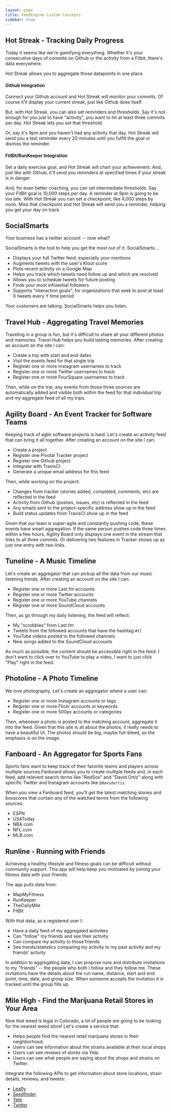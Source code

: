 ```yaml
---
layout: page
title: FeedEngine Custom Concepts
sidebar: true
---
```


## Hot Streak - Tracking Daily Progress

Today it seems like we're gamifying everything. Whether it's your consecutive days of commits on Github or the activity from a Fitbit, there's data everywhere.

Hot Streak allows you to aggregate those datapoints in one place.

#### Github Integration

Connect your Github account and Hot Streak will monitor your commits. Of course it'll display your current streak, just like Github does itself.

But, with Hot Streak, you can also set reminders and thresholds. Say it's not enough for you just to have "activity", you want to hit at least three commits per day. Hot Streak lets you set that threshold.

Or, say it's 9pm and you haven't had any activity that day. Hot Streak will send you a text reminder every 20 minutes until you fulfill the goal or dismiss the reminder.

#### FitBit/RunKeeper Integration

Set a daily exercise goal, and Hot Streak will chart your achievement. And, just like with Github, it'll send you reminders at specified times if your streak is in danger.

And, for even better coaching, you can set intermediate thresholds. Say your FitBit goal is 10,000 steps per day. A reminder at 9pm is going to be too late. With Hot Streak you can set a checkpoint, like 4,000 steps by noon. Miss that checkpoint and Hot Streak will send you a reminder, helping you get your day on track.

## SocialSmarts

Your business has a twitter account -- now what?

SocialSmarts is the tool to help you get the most out of it. SocialSmarts...

* Displays your full Twitter feed, especially your mentions
* Augments tweets with the user's Klout score
* Plots recent activity on a Google Map
* Helps you track which tweets need follow up and which are resolved
* Allows you to schedule tweets for future posting
* Finds your most influential followers
* Supports "interaction goals", for organizations that seek to post at least X tweets every Y time period

Your customers are talking. SocialSmarts helps you listen.

## Travel Hub - Aggregating Travel Memories

Traveling in a group is fun, but it's difficult to share all your different photos and memories. Travel Hub helps you build lasting memories. After creating an account on the site I can:

* Create a trip with start and end dates
* Visit the events feed for that single trip
* Register one or more Instagram usernames to track
* Register one or more Twitter usernames to track
* Register one or more FourSquare usernames to track

Then, while on the trip, any events from those three sources are automatically added and visible both within the feed for that individual trip and my aggregate feed of all my trips.

## Agility Board - An Event Tracker for Software Teams

Keeping track of agile software projects is hard. Let's create an activity feed that can bring it all together. After creating an account on the site I can:

* Create a project
* Register one Pivotal Tracker project
* Register one Github project
* Integrate with TravisCI
* Generate a unique email address for this feed

Then, while working on the project:

* Changes from tracker (stories added, completed, comments, etc) are reflected in the feed
* Activity from Github (pushes, issues, etc) is reflected in the feed
* Any emails sent to the project-specific address show up in the feed
* Build status updates from TravisCI show up in the feed

Given that our team is super-agile and constantly pushing code, these events have smart aggregation. If the same person pushes code three times within a few hours, Agility Board only displays one event in the stream that links to all three commits. Or delivering two features in Tracker shows up as just one entry with two links.

## Tuneline - A Music Timeline

Let's create an aggregator that can pickup all the data from our music listening trends. After creating an account on the site I can:

* Register one or more Last.fm accounts
* Register one or more Twitter accounts
* Register one or more YouTube channels
* Register one or more SoundCloud accounts

Then, as go through my daily listening, the feed will reflect:

* My "scrobbles" from Last.fm
* Tweets from the followed accounts that have the hashtag `#tl`
* YouTube videos posted to the followed channels
* New songs added to the SoundCloud accounts

As much as possible, the content should be accessible right in the feed. I don't want to click over to YouTube to play a video, I want to just click "Play" right in the feed.

## Photoline - A Photo Timeline

We love photography. Let's create an aggregator where a user can:

* Register one or more Instagram accounts or tags
* Register one or more Flickr accounts or keywords
* Register one or more 500px accounts or categories

Then, whenever a photo is posted to the matching account, aggregate it into the feed. Given that this site is all about the photos, it really needs to have a beautiful UI. The photos should be big, maybe full-bleed, so the emphasis is on the image.

## Fanboard - An Aggregator for Sports Fans

Sports fans want to keep track of their favorite teams and players across multiple sources.Fanboard allows you to create multiple feeds and, in each feed, add relevent search terms like "RedSox" and "David Ortiz" along with specific Twitter and Instagram accounts like `@davidortiz`.

When you view a Fanboard feed, you'll get the latest matching stories and boxscores that contain any of the watched terms from the following sources:

* ESPN
* USAToday
* NBA.com
* NFL.com
* MLB.com

## Runline - Running with Friends

Achieving a healthy lifestyle and fitness goals can be difficult without community support.  This app will help keep you motivated by joining your fitness data with your friends.

The app pulls data from:

* MapMyFitness
* RunKeeper
* TheDailyMile
* FitBit

With that data, as a registered user I:

* Have a daily feed of my aggregated activities
* Can "follow" my friends and see their activity
* Can compare my activity to those friends
* See trends/statistics comparing my activity to my past activity and my friends' activity

In addition to aggregating data, I can propose runs and distribute invitations to my "friends" -- the people who both I follow and they follow me. These invitations have the details about the run name, distance, start and end point, time, date, and group size. When someone accepts the invitation it is tracked until the group fills up. 

## Mile High - Find the Marijuana Retail Stores in Your Area

Now that weed is legal in Colorado, a lot of people are going to be looking for the nearest weed store! Let's create a service that:

*	Helps people find the nearest retail marijuana stores in their neighborhood. 
*	Users can see information about the strains available at their local shops
*	Users can see reviews of stores via Yelp.
*	Users can see what people are saying about the shops and strains on Twitter.

Integrate the following APIs to get information about store locations, strain details, reviews, and tweets:

* [Leafly](www.leafly.com/api/documentation)
* [Seedfinder](www.programmableweb.com/api/seedfinder)
* [Yelp](www.yelp.com/developers/documentation)
* [Twitter](dev.twitter.com)
